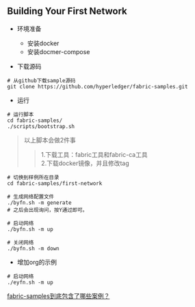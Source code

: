 ## Building Your First Network

- 环境准备
  - 安装docker
  - 安装docmer-compose

- 下载源码
```
# 从github下载sample源码
git clone https://github.com/hyperledger/fabric-samples.git
```

- 运行

```
# 运行脚本
cd fabric-samples/
./scripts/bootstrap.sh
```
> 以上脚本会做2件事
> > 1.下载工具：fabric工具和fabric-ca工具  
> > 2.下载docker镜像，并且修改tag

```
# 切换到样例所在目录
cd fabric-samples/first-network

# 生成网络配置文件
./byfn.sh -m generate
# 之后会出现询问，按Y通过即可。

# 启动网络
./byfn.sh -m up

# 关闭网络
./byfn.sh -m down
```

- 增加org的示例
```
# 启动网络
./eyfn.sh -m up
```



[fabric-samples到底包含了哪些案例？](https://blog.csdn.net/ltt1st/article/details/81456451)
